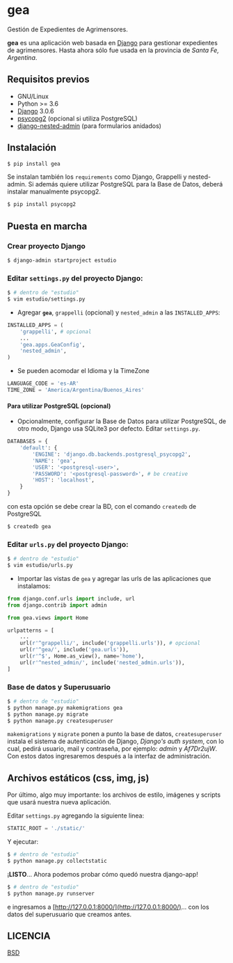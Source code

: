 # gea

Gestión de Expedientes de Agrimensores.

__gea__ es una aplicación web basada en [Django](https://www.djangoproject.com/) para gestionar expedientes de agrimensores. Hasta ahora sólo fue usada en la provincia de _Santa Fe, Argentina_.

## Requisitos previos

- GNU/Linux
- Python >= 3.6
- [Django](https://pypi.python.org/pypi/Django/) 3.0.6
- [psycopg2](https://pypi.python.org/pypi/psycopg2/) (opcional si utiliza PostgreSQL)
- [django-nested-admin](https://pypi.python.org/pypi/django-nested-admin/) (para formularios anidados)

## Instalación

```bash
$ pip install gea
```

Se instalan también los ```requirements``` como Django, Grappelli y nested-admin. Si además quiere utilizar PostgreSQL para la Base de Datos, deberá instalar manualmente psycopg2.

```bash
$ pip install psycopg2
```

## Puesta en marcha

### Crear proyecto Django

```bash
$ django-admin startproject estudio
```

### Editar ```settings.py``` del proyecto Django:

```bash
$ # dentro de "estudio"
$ vim estudio/settings.py
```

- Agregar __```gea```__, ```grappelli``` (opcional)  y ```nested_admin``` a las ```INSTALLED_APPS```:

```python
INSTALLED_APPS = (
    'grappelli', # opcional
    ...
    'gea.apps.GeaConfig',
    'nested_admin',
)
```

- Se pueden acomodar el Idioma y la TimeZone

```python
LANGUAGE_CODE = 'es-AR'
TIME_ZONE = 'America/Argentina/Buenos_Aires'
```

#### Para utilizar PostgreSQL (opcional)

- Opcionalmente, configurar la Base de Datos para utilizar PostgreSQL, de otro modo, Django usa SQLite3 por defecto. Editar ```settings.py```.

```python
DATABASES = {
    'default': {
        'ENGINE': 'django.db.backends.postgresql_psycopg2',
        'NAME': 'gea',
        'USER': '<postgresql-user>',
        'PASSWORD': '<postgresql-password>', # be creative
        'HOST': 'localhost',
    }
}
```

con esta opción se debe crear la BD, con el comando ```createdb``` de PostgreSQL

```bash
$ createdb gea
```

### Editar ```urls.py``` del proyecto Django:

```bash
$ # dentro de "estudio"
$ vim estudio/urls.py
```

- Importar las vistas de ```gea``` y agregar las urls de las aplicaciones que instalamos:

```python
from django.conf.urls import include, url
from django.contrib import admin

from gea.views import Home

urlpatterns = [
    ...
    url(r'^grappelli/', include('grappelli.urls')), # opcional
    url(r'^gea/', include('gea.urls')),
    url(r'^$', Home.as_view(), name='home'),
    url(r'^nested_admin/', include('nested_admin.urls')),
]
```

### Base de datos y Superusuario

```bash
$ # dentro de "estudio"
$ python manage.py makemigrations gea
$ python manage.py migrate
$ python manage.py createsuperuser
```

```makemigrations``` y ```migrate``` ponen a punto la base de datos, ```createsuperuser``` instala el sistema de autenticación de Django, _Django's auth system_, con lo cual, pedirá usuario, mail y contraseña, por ejemplo: _admin_ y _Af7Dr2ujW_. Con estos datos ingresaremos después a la interfaz de administración.

## Archivos estáticos (css, img, js)

Por último, algo muy importante: los archivos de estilo, imágenes y scripts que usará nuestra nueva aplicación.

Editar ```settings.py``` agregando la siguiente linea:

```python
STATIC_ROOT = './static/'
```

Y ejecutar:
```bash
$ # dentro de "estudio"
$ python manage.py collectstatic
```

¡**LISTO**... Ahora podemos probar cómo quedó nuestra django-app!

```bash
$ # dentro de "estudio"
$ python manage.py runserver
```

e ingresamos a [http://127.0.0.1:8000/](http://127.0.0.1:8000/)... con los datos del superusuario que creamos antes.

## LICENCIA

[BSD](https://raw.github.com/quijot/gea/master/LICENSE)
